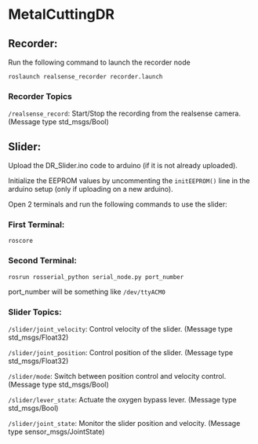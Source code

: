 # MetalCuttingDR

## Recorder:

Run the following command to launch the recorder node

```
roslaunch realsense_recorder recorder.launch
```

### Recorder Topics
`/realsense_record`: Start/Stop the recording from the realsense camera. (Message type std_msgs/Bool)


## Slider:

Upload the DR_Slider.ino code to arduino (if it is not already uploaded).

Initialize the EEPROM values by uncommenting the `initEEPROM()` line in the arduino setup (only if uploading on a new arduino).

Open 2 terminals and run the following commands to use the slider:

### First Terminal:

```
roscore
```

### Second Terminal:

```
rosrun rosserial_python serial_node.py port_number
```

port_number will be something like `/dev/ttyACM0`

### Slider Topics:

`/slider/joint_velocity`: Control velocity of the slider. (Message type std_msgs/Float32)

`/slider/joint_position`: Control position of the slider. (Message type std_msgs/Float32)

`/slider/mode`: Switch between position control and velocity control. (Message type std_msgs/Bool)

`/slider/lever_state`: Actuate the oxygen bypass lever. (Message type std_msgs/Bool)

`/slider/joint_state`: Monitor the slider position and velocity. (Message type sensor_msgs/JointState)